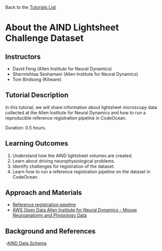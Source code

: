 Back to the [Tutorials List](../../README.md#tutorials-list)

# About the AIND Lightsheet Challenge Dataset

## Instructors

- David Feng (Allen Institute for Neural Dynamics)
- Sharmishtaa Seshamani (Allen Institute for Neural Dynamics)
- Tom Birdsong (Kitware)

## Tutorial Description

<!-- Add a short paragraph describing the tutorial and duration. Recommended
durations is 0.5 hours. -->

In this tutorial, we will share information about lightsheet microscopy data
collected at the Allen Institute for Neural Dynamics and how to run a
reproducible reference registration pipeline in CodeOcean.

Duration: 0.5 hours.

## Learning Outcomes

1. Understand how the AIND lightsheet volumes are created.
2. Learn about driving neurophysiological problems.
3. Identify challenges for registration of the dataset.
3. Learn how to run a reference registration pipeline on the dataset in CodeOcean.

## Approach and Materials

<!-- Describe here how the tutorial will be taught, e.g. slides, Jupyter
notebooks, and provide links to any materials. -->

- [Reference registration pipeline](https://github.com/AllenNeuralDynamics/get-your-brain-together-23)
- [AWS Open Data Allen Institute for Neural Dynamics - Mouse Neuroanatomy and Physiology Data](https://aws.amazon.com/marketplace/pp/prodview-wrdmo2cy2pnze?sr=0-1&ref_=beagle&applicationId=AWSMPContessa)

## Background and References

<!-- Provide links to related publications and software repositories here. -->

-[AIND Data Schema](https://aind-data-schema.readthedocs.io/en/latest/opendata.html)
